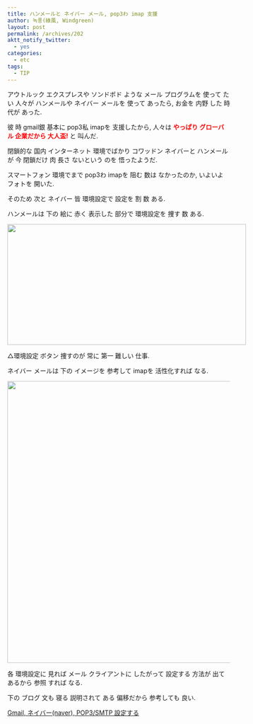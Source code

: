 ```yaml
---
title: ハンメールと ネイバー メール, pop3わ imap 支援
author: 녹풍(綠風, Windgreen)
layout: post
permalink: /archives/202
aktt_notify_twitter:
  - yes
categories:
  - etc
tags:
  - TIP
---
```

アウトルック エクスプレスや ソンドボド ような メール プログラムを 使って たい 人々が ハンメールや ネイバー メールを 使って あったら, お金を 内野 した 時代が あった.

彼 時 gmail銀 基本に pop3私 imapを 支援したから, 人々は **<span style="color: #ff0000;">やっぱり グローバル 企業だから 大人盃!</span>** と 叫んだ.

閉鎖的な 国内 インターネット 環境でばかり コワッドン ネイバーと ハンメールが 今 閉鎖だけ 肉 長さ ないという のを 悟ったようだ.

スマートフォン 環境でまで pop3わ imapを 阻む 数は なかったのか, いよいよ フォトを 開いた.

そのため 次と ネイバー 皆 環境設定で 設定を 割 数 ある.

ハンメールは 下の 絵に 赤く 表示した 部分で 環境設定を 捜す 数 ある.

<div style="width: 550px" class="wp-caption aligncenter">
  <img class=" " src="http://dl.dropbox.com/u/15546257/blog/mytory/daum-mail-imap-setting.png" alt="" height="273" width="540" /><p class="wp-caption-text">
    △環境設定 ボタン 捜すのが 常に 第一 難しい 仕事.
  </p>
</div>

ネイバー メールは 下の イメージを 参考して imapを 活性化すれば なる.

<img class="aligncenter" src="http://dl.dropbox.com/u/15546257/blog/mytory/naver-mail-imap-setting.jpg" alt="" height="637" width="578" />

各 環境設定に 見れば メール クライアントに したがって 設定する 方法が 出て あるから 参照 すれば なる.

下の ブログ 文も 寝る 説明されて ある 偏移だから 参考しても 良い.

<a href="http://danbisw.tistory.com/7661" target="_blank">Gmail, ネイバー(naver), POP3/SMTP 設定する</a>